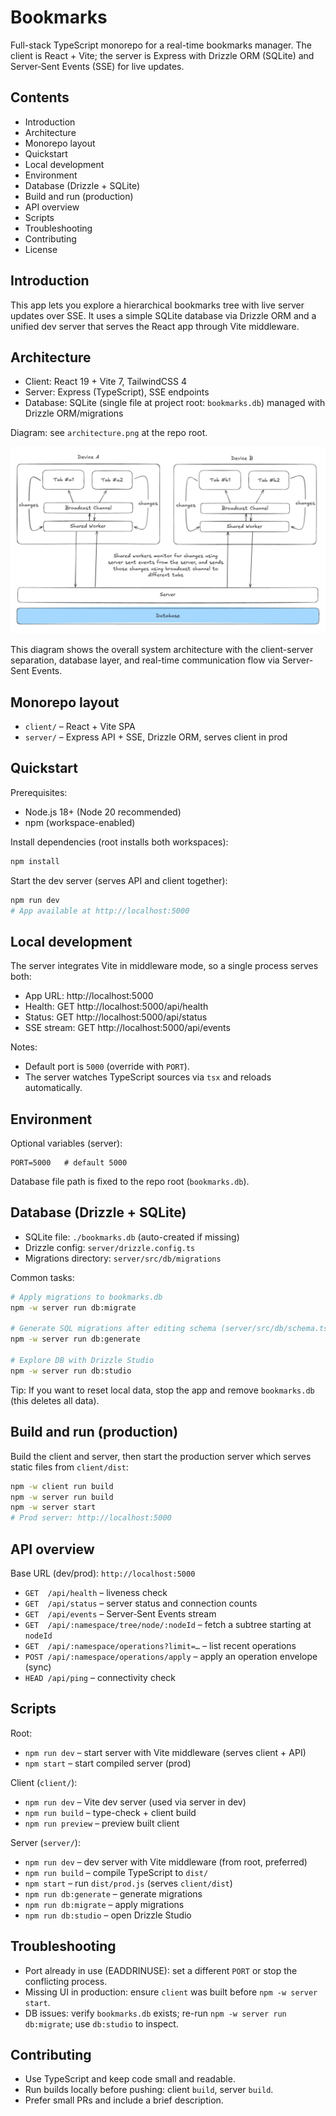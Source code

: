 # Bookmarks

Full-stack TypeScript monorepo for a real-time bookmarks manager. The client is React + Vite; the server is Express with Drizzle ORM (SQLite) and Server‑Sent Events (SSE) for live updates.

## Contents

- Introduction
- Architecture
- Monorepo layout
- Quickstart
- Local development
- Environment
- Database (Drizzle + SQLite)
- Build and run (production)
- API overview
- Scripts
- Troubleshooting
- Contributing
- License

## Introduction

This app lets you explore a hierarchical bookmarks tree with live server updates over SSE. It uses a simple SQLite database via Drizzle ORM and a unified dev server that serves the React app through Vite middleware.

## Architecture

- Client: React 19 + Vite 7, TailwindCSS 4
- Server: Express (TypeScript), SSE endpoints
- Database: SQLite (single file at project root: `bookmarks.db`) managed with Drizzle ORM/migrations

Diagram: see `architecture.png` at the repo root.


![Architecture Diagram](./architecture.png)

This diagram shows the overall system architecture with the client-server separation, database layer, and real-time communication flow via Server-Sent Events.


## Monorepo layout

- `client/` – React + Vite SPA
- `server/` – Express API + SSE, Drizzle ORM, serves client in prod

## Quickstart

Prerequisites:
- Node.js 18+ (Node 20 recommended)
- npm (workspace-enabled)

Install dependencies (root installs both workspaces):

```sh
npm install
```

Start the dev server (serves API and client together):

```sh
npm run dev
# App available at http://localhost:5000
```

## Local development

The server integrates Vite in middleware mode, so a single process serves both:

- App URL: http://localhost:5000
- Health: GET http://localhost:5000/api/health
- Status: GET http://localhost:5000/api/status
- SSE stream: GET http://localhost:5000/api/events

Notes:
- Default port is `5000` (override with `PORT`).
- The server watches TypeScript sources via `tsx` and reloads automatically.

## Environment

Optional variables (server):

```
PORT=5000   # default 5000
```

Database file path is fixed to the repo root (`bookmarks.db`).

## Database (Drizzle + SQLite)

- SQLite file: `./bookmarks.db` (auto-created if missing)
- Drizzle config: `server/drizzle.config.ts`
- Migrations directory: `server/src/db/migrations`

Common tasks:

```sh
# Apply migrations to bookmarks.db
npm -w server run db:migrate

# Generate SQL migrations after editing schema (server/src/db/schema.ts)
npm -w server run db:generate

# Explore DB with Drizzle Studio
npm -w server run db:studio
```

Tip: If you want to reset local data, stop the app and remove `bookmarks.db` (this deletes all data).

## Build and run (production)

Build the client and server, then start the production server which serves static files from `client/dist`:

```sh
npm -w client run build
npm -w server run build
npm -w server start
# Prod server: http://localhost:5000
```

## API overview

Base URL (dev/prod): `http://localhost:5000`

- `GET  /api/health` – liveness check
- `GET  /api/status` – server status and connection counts
- `GET  /api/events` – Server‑Sent Events stream
- `GET  /api/:namespace/tree/node/:nodeId` – fetch a subtree starting at `nodeId`
- `GET  /api/:namespace/operations?limit=…` – list recent operations
- `POST /api/:namespace/operations/apply` – apply an operation envelope (sync)
- `HEAD /api/ping` – connectivity check

## Scripts

Root:
- `npm run dev` – start server with Vite middleware (serves client + API)
- `npm start` – start compiled server (prod)

Client (`client/`):
- `npm run dev` – Vite dev server (used via server in dev)
- `npm run build` – type-check + client build
- `npm run preview` – preview built client

Server (`server/`):
- `npm run dev` – dev server with Vite middleware (from root, preferred)
- `npm run build` – compile TypeScript to `dist/`
- `npm start` – run `dist/prod.js` (serves `client/dist`)
- `npm run db:generate` – generate migrations
- `npm run db:migrate` – apply migrations
- `npm run db:studio` – open Drizzle Studio

## Troubleshooting

- Port already in use (EADDRINUSE): set a different `PORT` or stop the conflicting process.
- Missing UI in production: ensure `client` was built before `npm -w server start`.
- DB issues: verify `bookmarks.db` exists; re-run `npm -w server run db:migrate`; use `db:studio` to inspect.

## Contributing

- Use TypeScript and keep code small and readable.
- Run builds locally before pushing: client `build`, server `build`.
- Prefer small PRs and include a brief description.
